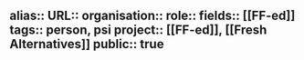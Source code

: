 alias::
URL::
organisation::
role::
fields:: [[FF-ed]] 
tags:: person, psi
project:: [[FF-ed]], [[Fresh Alternatives]] 
public:: true
-
